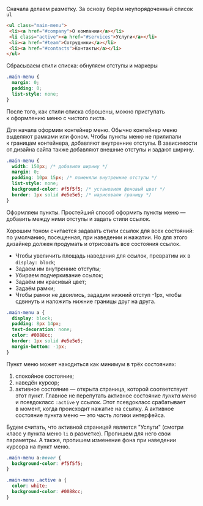 Сначала делаем разметку. За основу берём неупорядоченный список `ul`

 ```html
<ul class="main-menu">
  <li><a href="#company">О компании</a></li>
  <li class="active"><a href="#services">Услуги</a></li>
  <li><a href="#team">Сотрудники</a></li>
  <li><a href="#contacts">Контакты</a></li>
</ul>
```

Сбрасываем стили списка: обнуляем отступы и маркеры
```css
.main-menu {
  margin: 0;
  padding: 0;
  list-style: none;
}
```

После того, как стили списка сброшены, можно приступать к оформлению меню с чистого листа.

Для начала оформим контейнер меню. Обычно контейнер меню выделяют рамками или фоном. Чтобы пункты меню не прилипали к границам контейнера, добавляют внутренние отступы. В зависимости от дизайна сайта также добавляют внешние отступы и задают ширину.
```css
.main-menu {
  width: 150px; /* добавили ширину */
  margin: 0;
  padding: 10px 15px; /* поменяли внутренние отступы */
  list-style: none;
  background-color: #f5f5f5; /* установили фоновый цвет */
  border: 1px solid #e5e5e5; /* нарисовали границу */
}
```

Оформляем пункты. Простейший способ оформить пункты меню — добавить между ними отступы и задать стили ссылок.

Хорошим тоном считается задавать стили ссылок для всех состояний: по умолчанию, посещенная, при наведении и нажатии. Но для этого дизайнер должен продумать и отрисовать все состояния ссылок.

- Чтобы увеличить площадь наведения для ссылок, превратим их в `display: block`;
- Задаем им внутренние отступы;
- Убираем подчеркивание ссылок;
- Задаём им красивый цвет;
- Задаём рамки;
- Чтобы рамки не двоились, зададим нижний отступ -1px, чтобы сдвинуть и наложить нижние границы друг на друга.

```css
.main-menu a {
  display: block;
  padding: 8px 14px;
  text-decoration: none;
  color: #0088cc;
  border: 1px solid #e5e5e5;
  margin-bottom: -1px;
}
```

Пункт меню может находиться как минимум в трёх состояниях:
1. спокойное состояние;
2. наведён курсор;
3. активное состояние — открыта страница, которой соответствует этот пункт.
Главное не перепутать активное состояние _пункта меню_ и псевдокласс `:active` у ссылок. Этот псевдокласс срабатывает в момент, когда происходит нажатие на ссылку. А активное состояние пункта меню — это часть логики интерфейса.

Будем считать, что активной страницей является "Услуги" (смотри класс у пункта меню `li` в разметке). Пропишем для него свои параметры. А также, пропишем изменение фона при наведении курсора на пункт меню.
```css
.main-menu a:hover {
  background-color: #f5f5f5;
}

.main-menu .active a {
  color: white;
  background-color: #0088cc;
}
```

